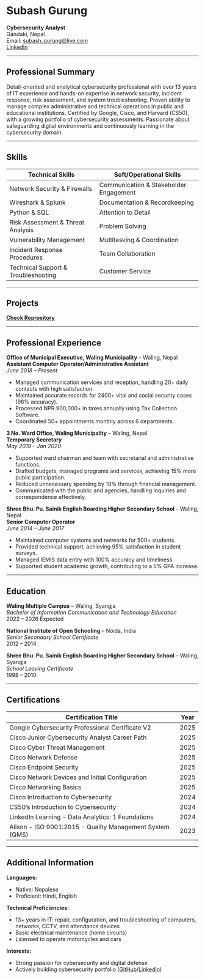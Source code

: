 # Subash Gurung  
**Cybersecurity Analyst**  
Gandaki, Nepal    
Email: subash_gurung@live.com  
[LinkedIn](https://www.linkedin.com/in/subash1031/)

---

## Professional Summary

Detail-oriented and analytical cybersecurity professional with over 13 years of IT experience and hands-on expertise in network security, incident response, risk assessment, and system troubleshooting. Proven ability to manage complex administrative and technical operations in public and educational institutions. Certified by Google, Cisco, and Harvard (CS50), with a growing portfolio of cybersecurity assessments. Passionate about safeguarding digital environments and continuously learning in the cybersecurity domain.

---

## Skills

| Technical Skills                    | Soft/Operational Skills                |
|-------------------------------------|----------------------------------------|
| Network Security & Firewalls        | Communication & Stakeholder Engagement |
| Wireshark & Splunk                  | Documentation & Recordkeeping          |
| Python & SQL                        | Attention to Detail                    |
| Risk Assessment & Threat Analysis   | Problem Solving                        |
| Vulnerability Management            | Multitasking & Coordination            |
| Incident Response Procedures        | Team Collaboration                     |
| Technical Support & Troubleshooting | Customer Service                       |

---

## Projects
[**Check Reprository**](https://github.com/SG-1031?tab=repositories)

---

## Professional Experience

**Office of Municipal Executive, Waling Municipality** – Waling, Nepal  
**Assistant Computer Operator/Administrative Assistant**  
*June 2018 – Present*  
- Managed communication services and reception, handling 20+ daily contacts with high satisfaction.  
- Maintained accurate records for 2400+ vital and social security cases (98% accuracy).  
- Processed NPR 900,000+ in taxes annually using Tax Collection Software.  
- Coordinated 50+ appointments monthly across 6 departments.

**3 No. Ward Office, Waling Municipality** – Waling, Nepal  
**Temporary Secretary**  
*May 2019 – Jan 2020*  
- Supported ward chairman and team with secretarial and administrative functions.  
- Drafted budgets, managed programs and services, achieving 15% more public participation.  
- Reduced unnecessary spending by 10% through financial management.  
- Communicated with the public and agencies, handling inquiries and correspondence effectively.

**Shree Bhu. Pu. Sainik English Boarding Higher Secondary School** – Waling, Nepal  
**Senior Computer Operator**  
*June 2014 – June 2017*  
- Maintained computer systems and networks for 500+ students.  
- Provided technical support, achieving 95% satisfaction in student surveys.  
- Managed IEMIS data entry with 100% accuracy and timeliness.  
- Supported student academic growth, contributing to a 5% GPA increase.

---

## Education

**Waling Multiple Campus** – Waling, Syangja  
*Bachelor of Information Communication and Technology Education*  
2022 – 2026 Expected

**National Institute of Open Schooling** – Noida, India  
*Senior Secondary School Certificate*  
2012 – 2014

**Shree Bhu. Pu. Sainik English Boarding Higher Secondary School** – Waling, Syangja  
*School Leaving Certificate*  
1998 – 2010

---

## Certifications

| Certification Title                                      | Year  |
|----------------------------------------------------------|-------|
| Google Cybersecurity Professional Certificate V2         | 2025  |
| Cisco Junior Cybersecurity Analyst Career Path           | 2025  |
| Cisco Cyber Threat Management                            | 2025  |
| Cisco Network Defense                                    | 2025  |
| Cisco Endpoint Security                                  | 2025  |
| Cisco Network Devices and Initial Configuration          | 2025  |
| Cisco Networking Basics                                  | 2025  |
| Cisco Introduction to Cybersecurity                      | 2024  |
| CS50’s Introduction to Cybersecurity                     | 2024  |
| LinkedIn Learning - Data Analytics: 1 Foundations        | 2024  |
| Alison - ISO 9001:2015 - Quality Management System (QMS) | 2023  |

---

## Additional Information

**Languages:**  
- Native: Nepalese  
- Proficient: Hindi, English

**Technical Proficiencies:**  
- 13+ years in IT: repair, configuration, and troubleshooting of computers, networks, CCTV, and attendance devices  
- Basic electrical maintenance (home circuits)  
- Licensed to operate motorcycles and cars

**Interests:**  
- Strong passion for cybersecurity and digital defense  
- Actively building cybersecurity portfolio ([GitHub](https://github.com/SG-1031)/[LinkedIn](https://www.linkedin.com/in/subash1031/))
